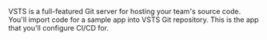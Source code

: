 VSTS is a full-featured Git server for hosting your team's source code. You'll import code for a sample app into VSTS Git repository. This is the app that you'll configure CI/CD for.